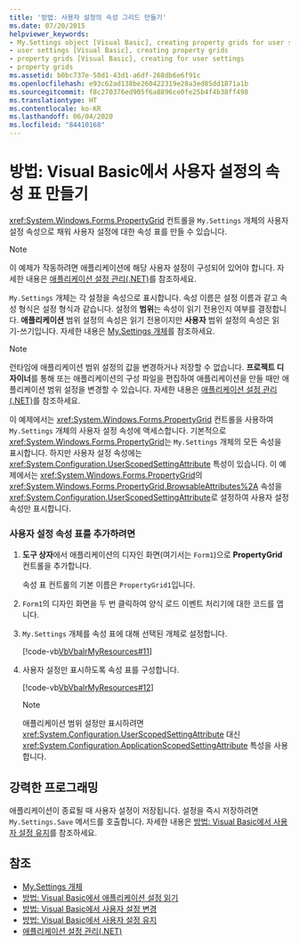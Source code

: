 ```yaml
---
title: '방법: 사용자 설정의 속성 그리드 만들기'
ms.date: 07/20/2015
helpviewer_keywords:
- My.Settings object [Visual Basic], creating property grids for user settings
- user settings [Visual Basic], creating property grids
- property grids [Visual Basic], creating for user settings
- property grids
ms.assetid: b0bc737e-50d1-43d1-a6df-268db6e6f91c
ms.openlocfilehash: e93c62ad138be260422319e28a3ed85dd1871a1b
ms.sourcegitcommit: f8c270376ed905f6a8896ce0fe25b4f4b38ff498
ms.translationtype: HT
ms.contentlocale: ko-KR
ms.lasthandoff: 06/04/2020
ms.locfileid: "84410168"
---
```

# <a name="how-to-create-property-grids-for-user-settings-in-visual-basic"></a>방법: Visual Basic에서 사용자 설정의 속성 표 만들기

<xref:System.Windows.Forms.PropertyGrid> 컨트롤을 `My.Settings` 개체의 사용자 설정 속성으로 채워 사용자 설정에 대한 속성 표를 만들 수 있습니다.  
  
> [!NOTE]
> 이 예제가 작동하려면 애플리케이션에 해당 사용자 설정이 구성되어 있어야 합니다. 자세한 내용은 [애플리케이션 설정 관리(.NET)](/visualstudio/ide/managing-application-settings-dotnet)를 참조하세요.  
  
 `My.Settings` 개체는 각 설정을 속성으로 표시합니다. 속성 이름은 설정 이름과 같고 속성 형식은 설정 형식과 같습니다. 설정의 **범위**는 속성이 읽기 전용인지 여부를 결정합니다. **애플리케이션** 범위 설정의 속성은 읽기 전용이지만 **사용자** 범위 설정의 속성은 읽기-쓰기입니다. 자세한 내용은 [My.Settings 개체](../../../language-reference/objects/my-settings-object.md)를 참조하세요.  
  
> [!NOTE]
> 런타임에 애플리케이션 범위 설정의 값을 변경하거나 저장할 수 없습니다. **프로젝트 디자이너**를 통해 또는 애플리케이션의 구성 파일을 편집하여 애플리케이션을 만들 때만 애플리케이션 범위 설정을 변경할 수 있습니다. 자세한 내용은 [애플리케이션 설정 관리(.NET)](/visualstudio/ide/managing-application-settings-dotnet)를 참조하세요.  
  
 이 예제에서는 <xref:System.Windows.Forms.PropertyGrid> 컨트롤을 사용하여 `My.Settings` 개체의 사용자 설정 속성에 액세스합니다. 기본적으로 <xref:System.Windows.Forms.PropertyGrid>는 `My.Settings` 개체의 모든 속성을 표시합니다. 하지만 사용자 설정 속성에는 <xref:System.Configuration.UserScopedSettingAttribute> 특성이 있습니다. 이 예제에서는 <xref:System.Windows.Forms.PropertyGrid>의 <xref:System.Windows.Forms.PropertyGrid.BrowsableAttributes%2A> 속성을 <xref:System.Configuration.UserScopedSettingAttribute>로 설정하여 사용자 설정 속성만 표시합니다.  
  
### <a name="to-add-a-user-setting-property-grid"></a>사용자 설정 속성 표를 추가하려면  
  
1. **도구 상자**에서 애플리케이션의 디자인 화면(여기서는 `Form1`)으로 **PropertyGrid** 컨트롤을 추가합니다.  
  
     속성 표 컨트롤의 기본 이름은 `PropertyGrid1`입니다.  
  
2. `Form1`의 디자인 화면을 두 번 클릭하여 양식 로드 이벤트 처리기에 대한 코드를 엽니다.  
  
3. `My.Settings` 개체를 속성 표에 대해 선택된 개체로 설정합니다.  
  
     [!code-vb[VbVbalrMyResources#11](~/samples/snippets/visualbasic/VS_Snippets_VBCSharp/VbVbalrMyResources/VB/Form1.vb#11)]  
  
4. 사용자 설정만 표시하도록 속성 표를 구성합니다.  
  
     [!code-vb[VbVbalrMyResources#12](~/samples/snippets/visualbasic/VS_Snippets_VBCSharp/VbVbalrMyResources/VB/Form1.vb#12)]  
  
    > [!NOTE]
    > 애플리케이션 범위 설정만 표시하려면 <xref:System.Configuration.UserScopedSettingAttribute> 대신 <xref:System.Configuration.ApplicationScopedSettingAttribute> 특성을 사용합니다.  
  
## <a name="robust-programming"></a>강력한 프로그래밍  

 애플리케이션이 종료될 때 사용자 설정이 저장됩니다. 설정을 즉시 저장하려면 `My.Settings.Save` 메서드를 호출합니다. 자세한 내용은 [방법: Visual Basic에서 사용자 설정 유지](how-to-persist-user-settings.md)를 참조하세요.  
  
## <a name="see-also"></a>참조

- [My.Settings 개체](../../../language-reference/objects/my-settings-object.md)
- [방법: Visual Basic에서 애플리케이션 설정 읽기](how-to-read-application-settings.md)
- [방법: Visual Basic에서 사용자 설정 변경](how-to-change-user-settings.md)
- [방법: Visual Basic에서 사용자 설정 유지](how-to-persist-user-settings.md)
- [애플리케이션 설정 관리(.NET)](/visualstudio/ide/managing-application-settings-dotnet)
